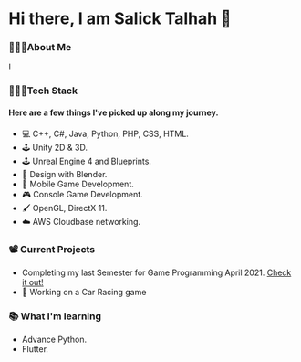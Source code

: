 # Hi there, I am Salick Talhah 👋

### 🙋🏽‍♂️About Me
I 


### 👨🏽‍💻Tech Stack

#### Here are a few things I've picked up along my journey. 
- 💻 C++, C#, Java, Python, PHP, CSS, HTML.
- 🕹️ Unity 2D & 3D.
- 🕹️ Unreal Engine 4 and Blueprints.
- 🎨 Design with Blender.
- 📱  Mobile Game Development.
- 🎮 Console Game Development.
- 🖌️ OpenGL, DirectX 11.
- ☁️ AWS Cloudbase networking.

### 📽️ Current Projects
- Completing my last Semester for Game Programming April 2021. [Check it out!](https://www.georgebrown.ca/programs/game-programming-program-t163)
- 🚗 Working on a Car Racing game

### 📚 What I'm learning
- Advance Python.
- Flutter.



<!--
**Talha991s/Talha991s** is a ✨ _special_ ✨ repository because its `README.md` (this file) appears on your GitHub profile.


- 🔭 I’m currently working on ...
- 🌱 I’m currently learning ...
- 👯 I’m looking to collaborate on ...
- 🤔 I’m looking for help with ...
- 💬 Ask me about ...
- 📫 How to reach me: ...
- 😄 Pronouns: ...
- ⚡ Fun fact: ...
-->
